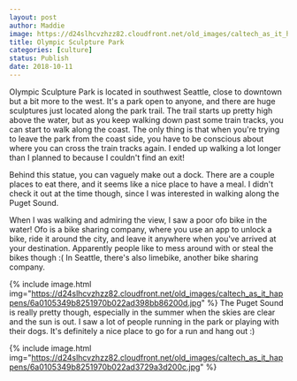 ```yaml
---
layout: post
author: Maddie
image: https://d24slhcvzhzz82.cloudfront.net/old_images/caltech_as_it_happens/6a0105349b8251970b022ad398bb82200d.jpg
title: Olympic Sculpture Park
categories: [culture]
status: Publish
date: 2018-10-11
---
```


Olympic Sculpture Park is located in southwest Seattle, close to downtown but a bit more to the west. It's a park open to anyone, and there are huge sculptures just located along the park trail. The trail starts up pretty high above the water, but as you keep walking down past some train tracks, you can start to walk along the coast. The only thing is that when you're trying to leave the park from the coast side, you have to be conscious about where you can cross the train tracks again. I ended up walking a lot longer than I planned to because I couldn't find an exit!

Behind this statue, you can vaguely make out a dock. There are a couple places to eat there, and it seems like a nice place to have a meal. I didn't check it out at the time though, since I was interested in walking along the Puget Sound.

When I was walking and admiring the view, I saw a poor ofo bike in the water! Ofo is a bike sharing company, where you use an app to unlock a bike, ride it around the city, and leave it anywhere when you've arrived at your destination. Apparently people like to mess around with or steal the bikes though :( In Seattle, there's also limebike, another bike sharing company.


{% include image.html img="https://d24slhcvzhzz82.cloudfront.net/old_images/caltech_as_it_happens/6a0105349b8251970b022ad398bb86200d.jpg" %}
The Puget Sound is really pretty though, especially in the summer when the skies are clear and the sun is out. I saw a lot of people running in the park or playing with their dogs. It's definitely a nice place to go for a run and hang out :)


{% include image.html img="https://d24slhcvzhzz82.cloudfront.net/old_images/caltech_as_it_happens/6a0105349b8251970b022ad3729a3d200c.jpg" %}
